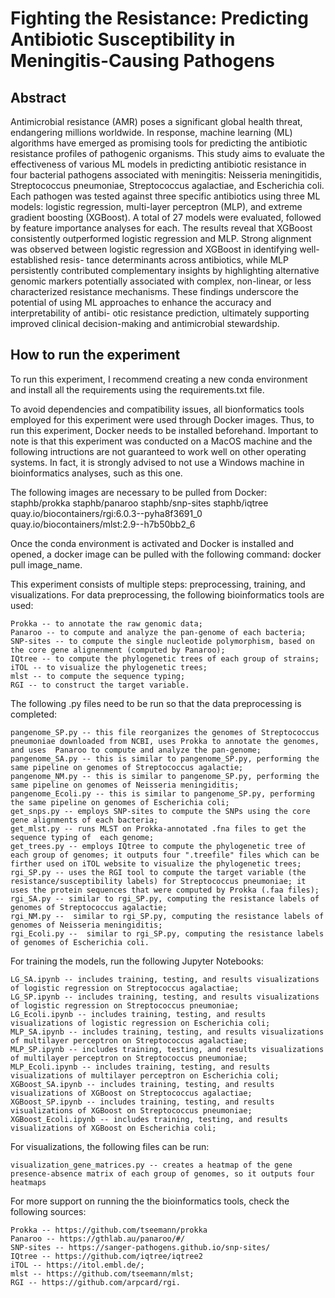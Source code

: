 # Fighting the Resistance: Predicting Antibiotic Susceptibility in Meningitis-Causing Pathogens

## Abstract

Antimicrobial resistance (AMR) poses a significant global health threat, endangering
millions worldwide. In response, machine learning (ML) algorithms have emerged as
promising tools for predicting the antibiotic resistance profiles of pathogenic organisms.
This study aims to evaluate the effectiveness of various ML models in predicting antibiotic
resistance in four bacterial pathogens associated with meningitis: Neisseria meningitidis,
Streptococcus pneumoniae, Streptococcus agalactiae, and Escherichia coli. Each pathogen was
tested against three specific antibiotics using three ML models: logistic regression, multi-layer perceptron (MLP), and extreme gradient boosting (XGBoost). A total of 27 models
were evaluated, followed by feature importance analyses for each. The results reveal that
XGBoost consistently outperformed logistic regression and MLP. Strong alignment was
observed between logistic regression and XGBoost in identifying well-established resis-
tance determinants across antibiotics, while MLP persistently contributed complementary
insights by highlighting alternative genomic markers potentially associated with complex,
non-linear, or less characterized resistance mechanisms. These findings underscore the
potential of using ML approaches to enhance the accuracy and interpretability of antibi-
otic resistance prediction, ultimately supporting improved clinical decision-making and
antimicrobial stewardship.

## How to run the experiment

To run this experiment, I recommend creating a new conda environment and install all the requirements using the requirements.txt file. 

To avoid dependencies and compatibility issues, all bionformatics tools employed for this experiment were used through Docker images. Thus, to run this experiment, Docker needs to be installed beforehand. Important to note is that this experiment was conducted on a MacOS machine and the following intructions are not guaranteed to work well on other operating systems. In fact, it is strongly advised to not use a Windows machine in bioinformatics analyses, such as this one. 

The following images are necessary to be pulled from Docker: 
    staphb/prokka
    staphb/panaroo
    staphb/snp-sites
    staphb/iqtree
    quay.io/biocontainers/rgi:6.0.3--pyha8f3691_0
    quay.io/biocontainers/mlst:2.9--h7b50bb2_6

Once the conda environment is activated and Docker is installed and opened, a docker image can be pulled with the following command: docker pull image_name.

This experiment consists of multiple steps: preprocessing, training, and visualizations. 
For data preprocessing, the following bioinformatics tools are used:

    Prokka -- to annotate the raw genomic data;
    Panaroo -- to compute and analyze the pan-genome of each bacteria;
    SNP-sites -- to compute the single nucleotide polymorphism, based on the core gene alignenment (computed by Panaroo);
    IQtree -- to compute the phylogenetic trees of each group of strains;
    iTOL -- to visualize the phylogenetic trees;
    mlst -- to compute the sequence typing;
    RGI -- to construct the target variable. 
The following .py files need to be run so that the data preprocessing is completed:

    pangenome_SP.py -- this file reorganizes the genomes of Streptococcus pneumoniae downloaded from NCBI, uses Prokka to annotate the genomes, and uses  Panaroo to compute and analyze the pan-genome;
    pangenome_SA.py -- this is similar to pangenome_SP.py, performing the same pipeline on genomes of Streptococcus agalactie;
    pangenome_NM.py -- this is similar to pangenome_SP.py, performing the same pipeline on genomes of Neisseria meningiditis;
    pangenome_Ecoli.py -- this is similar to pangenome_SP.py, performing the same pipeline on genomes of Escherichia coli;
    get_snps.py -- employs SNP-sites to compute the SNPs using the core gene alignments of each bacteria;
    get_mlst.py -- runs MLST on Prokka-annotated .fna files to get the sequence typing of  each genome;
    get_trees.py -- employs IQtree to compute the phylogenetic tree of each group of genomes; it outputs four ".treefile" files which can be firther used on iTOL website to visualize the phylogenetic trees;
    rgi_SP.py -- uses the RGI tool to compute the target variable (the resistance/susceptibility labels) for Streptococcus pneumoniae; it uses the protein sequences that were computed by Prokka (.faa files);
    rgi_SA.py -- similar to rgi_SP.py, computing the resistance labels of genomes of Streptococcus agalactie;
    rgi_NM.py --  similar to rgi_SP.py, computing the resistance labels of genomes of Neisseria meningiditis;
    rgi_Ecoli.py --  similar to rgi_SP.py, computing the resistance labels of genomes of Escherichia coli.

For training the models, run the following Jupyter Notebooks:

    LG_SA.ipynb -- includes training, testing, and results visualizations of logistic regression on Streptococcus agalactiae;
    LG_SP.ipynb -- includes training, testing, and results visualizations of logistic regression on Streptococcus pneumoniae;
    LG_Ecoli.ipynb -- includes training, testing, and results visualizations of logistic regression on Escherichia coli;
    MLP_SA.ipynb -- includes training, testing, and results visualizations of multilayer perceptron on Streptococcus agalactiae;
    MLP_SP.ipynb -- includes training, testing, and results visualizations of multilayer perceptron on Streptococcus pneumoniae;
    MLP_Ecoli.ipynb -- includes training, testing, and results visualizations of multilayer perceptron on Escherichia coli;
    XGBoost_SA.ipynb -- includes training, testing, and results visualizations of XGBoost on Streptococcus agalactiae;
    XGBoost_SP.ipynb -- includes training, testing, and results visualizations of XGBoost on Streptococcus pneumoniae;
    XGBoost_Ecoli.ipynb -- includes training, testing, and results visualizations of XGBoost on Escherichia coli;

For visualizations, the following files can be run:

    visualization_gene_matrices.py -- creates a heatmap of the gene presence-absence matrix of each group of genomes, so it outputs four heatmaps


For more support on running the the bioinformatics tools, check the following sources:

    Prokka -- https://github.com/tseemann/prokka 
    Panaroo -- https://gthlab.au/panaroo/#/
    SNP-sites -- https://sanger-pathogens.github.io/snp-sites/
    IQtree -- https://github.com/iqtree/iqtree2
    iTOL -- https://itol.embl.de/;
    mlst -- https://github.com/tseemann/mlst;
    RGI -- https://github.com/arpcard/rgi.
